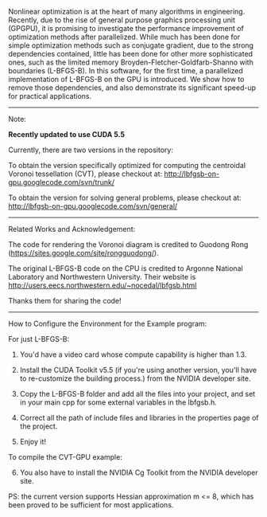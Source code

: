Nonlinear optimization is at the heart of many algorithms in engineering. Recently, due to the rise of general purpose graphics processing unit (GPGPU), it is promising to investigate the performance improvement of optimization methods after parallelized. While much has been done for simple optimization methods such as conjugate gradient, due to the strong dependencies contained, little has been done for other more sophisticated ones, such as the limited memory Broyden-Fletcher-Goldfarb-Shanno with boundaries (L-BFGS-B). In this software, for the first time, a parallelized implementation of L-BFGS-B on the GPU is introduced. We show how to remove those dependencies, and also demonstrate its significant speed-up for practical applications.


---


Note:

**Recently updated to use CUDA 5.5**

Currently, there are two versions in the repository:

To obtain the version specifically optimized for computing the centroidal Voronoi tessellation (CVT), please checkout at:
http://lbfgsb-on-gpu.googlecode.com/svn/trunk/

To obtain the version for solving general problems, please checkout at:
http://lbfgsb-on-gpu.googlecode.com/svn/general/


---

Related Works and Acknowledgement:

The code for rendering the Voronoi diagram is credited to Guodong Rong (https://sites.google.com/site/rongguodong/).

The original L-BFGS-B code on the CPU is credited to Argonne National Laboratory and Northwestern University. Their website is http://users.eecs.northwestern.edu/~nocedal/lbfgsb.html

Thanks them for sharing the code!


---


How to Configure the Environment for the Example program:

For just L-BFGS-B:

1. You'd have a video card whose compute capability is higher than 1.3.

2. Install the CUDA Toolkit v5.5 (if you're using another version, you'll have to re-customize the building process.) from the NVIDIA developer site.

3. Copy the L-BFGS-B folder and add all the files into your project, and set in your main cpp for some external variables in the lbfgsb.h.

4. Correct all the path of include files and libraries in the properties page of the project.

5. Enjoy it!

To compile the CVT-GPU example:

6. You also have to install the NVIDIA Cg Toolkit from the NVIDIA developer site.

PS: the current version supports Hessian approximation m <= 8, which has been proved to be sufficient for most applications.
